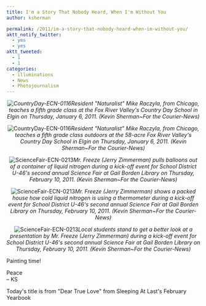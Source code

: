 ```yaml
---
title: I'm a Story That Nobody Heard, When I'm Without You
author: ksherman

permalink: /2011/im-a-story-that-nobody-heard-when-im-without-you/
aktt_notify_twitter:
  - yes
  - yes
aktt_tweeted:
  - 1
  - 1
categories:
  - illuminations
  - News
  - Photojournalism
---
```


<p style="text-align: center;">
  <em><img class="aligncenter" src="https://s3-us-west-2.amazonaws.com/assets.kshermphoto.com/2011PostsImages/February/CountryDay-ECN-0116-1.jpg" alt="CountryDay-ECN-0116" />Resident "Naturalist" Mike Raczyla, from Chicago, teaches a fifth grade class at the Fox River Valley's Country Day School in Elgin on Thursday, January 6, 2011. (Kevin Sherman~For the Courier-News)</em>
</p>

<p style="text-align: center;">
  <img class="aligncenter" src="https://s3-us-west-2.amazonaws.com/assets.kshermphoto.com/2011PostsImages/February/CountryDay-ECN-0116-3.jpg" alt="CountryDay-ECN-0116" /><em>Resident "Naturalist" Mike Raczyla, from Chicago, teaches a fifth grade class outdoors at the 58-acre Fox River Valley's Country Day School in Elgin on Thursday, January 6, 2011. (Kevin Sherman~For the Courier-News)</em>
</p>

<p style="text-align: center;">
  <img class="aligncenter" src="https://s3-us-west-2.amazonaws.com/assets.kshermphoto.com/2011PostsImages/February/ScienceFair-ECN-0213.jpg" alt="ScienceFair-ECN-0213" /><em>Mr. Freeze (Jerry Zimmerman) pulls balloons out of a container of liquid nitrogen during a kick-off event for School District U-46's second annual Science Fair at Gail Borden Library on Thursday, February 10, 2011. (Kevin Sherman~For the Courier-News)</em>
</p>

<p style="text-align: center;">
  <img class="aligncenter" src="https://s3-us-west-2.amazonaws.com/assets.kshermphoto.com/2011PostsImages/February/ScienceFair-ECN-0213-2.jpg" alt="ScienceFair-ECN-0213" /><em>Mr. Freeze (Jerry Zimmerman) shows a packed house how cold liquid nitrogen is using a thermometer during a kick-off event for School District U-46's second annual Science Fair at Gail Borden Library on Thursday, February 10, 2011. (Kevin Sherman~For the Courier-News)</em>
</p>

<p style="text-align: center;">
  <img class="aligncenter" src="https://s3-us-west-2.amazonaws.com/assets.kshermphoto.com/2011PostsImages/February/ScienceFair-ECN-0213-4.jpg" alt="ScienceFair-ECN-0213" /><em>Local students stand to get a better look at a presentation by Mr. Freeze (Jerry Zimmerman) during a kick-off event for School District U-46's second annual Science Fair at Gail Borden Library on Thursday, February 10, 2011. (Kevin Sherman~For the Courier-News)</em>
</p>

Painting time!

Peace\
– KS

Today's title is from "Dear True Love" from Sleeping At Last's February Yearbook
